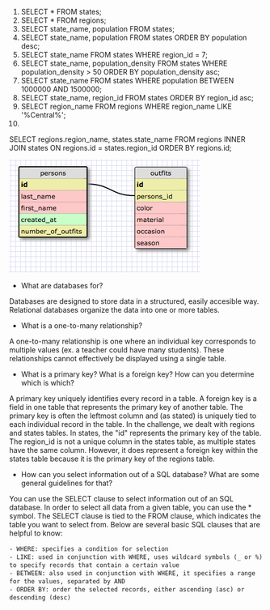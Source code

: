 1) SELECT * FROM states;
2) SELECT * FROM regions;
3) SELECT state_name, population FROM states;
4) SELECT state_name, population FROM states ORDER BY population desc;
5) SELECT state_name FROM states WHERE region_id = 7;
6) SELECT state_name, population_density FROM states WHERE population_density > 50 ORDER BY population_density asc;
7) SELECT state_name FROM states WHERE population BETWEEN 1000000 AND 1500000;
8) SELECT state_name, region_id FROM states ORDER BY region_id asc;
9) SELECT region_name FROM regions WHERE region_name LIKE '%Central%';
10)
SELECT regions.region_name, states.state_name
FROM regions
INNER JOIN states
ON regions.id = states.region_id
ORDER BY regions.id;

![Image of Cher Schema](./Cher_Schema.png)

- What are databases for?

Databases are designed to store data in a structured, easily accesible way. Relational databases organize the data into one or more tables.

- What is a one-to-many relationship?

A one-to-many relationship is one where an individual key corresponds to multiple values (ex. a teacher could have many students). These relationships cannot effectively be displayed using a single table.

- What is a primary key? What is a foreign key? How can you determine which is which?

A primary key uniquely identifies every record in a table. A foreign key is a field in one table that represents the primary key of another table. The primary key is often the leftmost column and (as stated) is uniquely tied to each individual record in the table. In the challenge, we dealt with regions and states tables. In states, the "id" represents the primary key of the table. The region_id is not a unique column in the states table, as multiple states have the same column. However, it does represent a foreign key within the states table because it is the primary key of the regions table.

- How can you select information out of a SQL database? What are some general guidelines for that?

You can use the SELECT clause to select information out of an SQL database. In order to select all data from a given table, you can use the * symbol. The SELECT clause is tied to the FROM clause, which indicates the table you want to select from. Below are several basic SQL clauses that are helpful to know:

    - WHERE: specifies a condition for selection
    - LIKE: used in conjunction with WHERE, uses wildcard symbols (_ or %) to specify records that contain a certain value
    - BETWEEN: also used in conjunction with WHERE, it specifies a range for the values, separated by AND
    - ORDER BY: order the selected records, either ascending (asc) or descending (desc)

